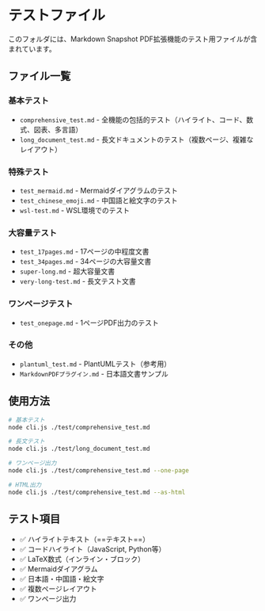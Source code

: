 # テストファイル

このフォルダには、Markdown Snapshot PDF拡張機能のテスト用ファイルが含まれています。

## ファイル一覧

### 基本テスト
- `comprehensive_test.md` - 全機能の包括的テスト（ハイライト、コード、数式、図表、多言語）
- `long_document_test.md` - 長文ドキュメントのテスト（複数ページ、複雑なレイアウト）

### 特殊テスト
- `test_mermaid.md` - Mermaidダイアグラムのテスト
- `test_chinese_emoji.md` - 中国語と絵文字のテスト
- `wsl-test.md` - WSL環境でのテスト

### 大容量テスト
- `test_17pages.md` - 17ページの中程度文書
- `test_34pages.md` - 34ページの大容量文書
- `super-long.md` - 超大容量文書
- `very-long-test.md` - 長文テスト文書

### ワンページテスト
- `test_onepage.md` - 1ページPDF出力のテスト

### その他
- `plantuml_test.md` - PlantUMLテスト（参考用）
- `MarkdownPDFプラグイン.md` - 日本語文書サンプル

## 使用方法

```bash
# 基本テスト
node cli.js ./test/comprehensive_test.md

# 長文テスト
node cli.js ./test/long_document_test.md

# ワンページ出力
node cli.js ./test/comprehensive_test.md --one-page

# HTML出力
node cli.js ./test/comprehensive_test.md --as-html
```

## テスト項目

- ✅ ハイライトテキスト（==テキスト==）
- ✅ コードハイライト（JavaScript, Python等）
- ✅ LaTeX数式（インライン・ブロック）
- ✅ Mermaidダイアグラム
- ✅ 日本語・中国語・絵文字
- ✅ 複数ページレイアウト
- ✅ ワンページ出力
